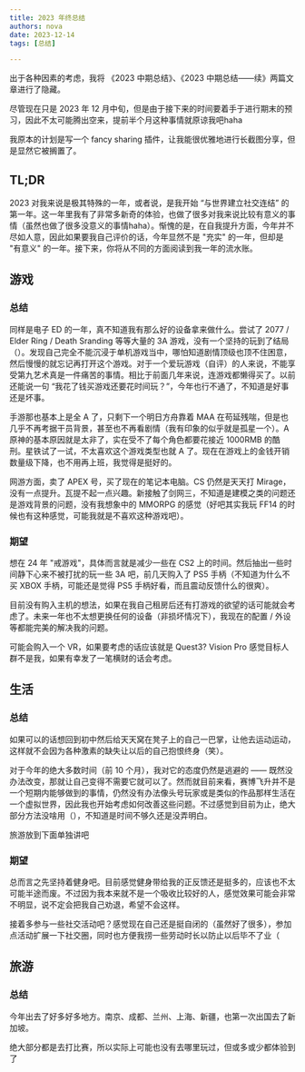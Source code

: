 ```yaml
---
title: 2023 年终总结
authors: nova
date: 2023-12-14
tags: [总结]

---
```


出于各种因素的考虑，我将 《2023 中期总结》、《2023 中期总结——续》两篇文章进行了隐藏。

尽管现在只是 2023 年 12 月中旬，但是由于接下来的时间要着手于进行期末的预习，因此不太可能腾出空来，提前半个月这种事情就原谅我吧haha

我原本的计划是写一个 fancy sharing 插件，让我能很优雅地进行长截图分享，但是显然它被搁置了。

<!--truncate-->

## TL;DR

2023 对我来说是极其特殊的一年，或者说，是我开始 “与世界建立社交连结” 的第一年。这一年里我有了非常多新奇的体验，也做了很多对我来说比较有意义的事情（虽然也做了很多没意义的事情haha）。惭愧的是，在自我提升方面，今年并不尽如人意，因此如果要我自己评价的话，今年显然不是 "充实" 的一年，但却是 "有意义" 的一年。接下来，你将从不同的方面阅读到我一年的流水账。



## 游戏

### 总结

同样是电子 ED 的一年，真不知道我有那么好的设备拿来做什么。尝试了 2077 / Elder Ring / Death Sranding 等等大量的 3A 游戏，没有一个坚持的玩到了结局（）。发现自己完全不能沉浸于单机游戏当中，哪怕知道剧情顶级也顶不住困意，然后慢慢的就忘记再打开这个游戏。对于一个爱玩游戏（自评）的人来说，不能享受第九艺术真是一件痛苦的事情。相比于前面几年来说，连游戏都懒得买了。以前还能说一句 “我花了钱买游戏还要花时间玩？”，今年也行不通了，不知道是好事还是坏事。

手游那也基本上是全 A 了，只剩下一个明日方舟靠着 MAA 在苟延残喘，但是也几乎不再考据干员背景，甚至也不再看剧情（我有印象的似乎就是孤星一个）。A 原神的基本原因就是太非了，实在受不了每个角色都要花接近 1000RMB 的酷刑。星铁试了一试，不太喜欢这个游戏类型也就 A 了。现在在游戏上的金钱开销数量级下降，也不用再上班，我觉得是挺好的。

网游方面，卖了 APEX 号，买了现在的笔记本电脑。CS 仍然是天天打 Mirage，没有一点提升。瓦提不起一点兴趣。新接触了剑网三，不知道是建模之类的问题还是游戏背景的问题，没有我想象中的 MMORPG 的感觉（好吧其实我玩 FF14 的时候也有这种感觉，可能我就是不喜欢这种游戏吧）。



### 期望

想在 24 年 "戒游戏"，具体而言就是减少一些在 CS2 上的时间。然后抽出一些时间静下心来不被打扰的玩一些 3A 吧，前几天购入了 PS5 手柄（不知道为什么不买 XBOX 手柄，可能还是觉得 PS5 手柄好看，而且震动反馈什么的很爽）。

目前没有购入主机的想法，如果在我自己租房后还有打游戏的欲望的话可能就会考虑了。未来一年也不太想更换任何的设备（非损坏情况下），我现在的配置 / 外设等都能完美的解决我的问题。

可能会购入一个 VR，如果要考虑的话应该就是 Quest3? Vision Pro 感觉目标人群不是我，如果有幸发了一笔横财的话会考虑。



## 生活

### 总结

如果可以的话想回到初中然后给天天窝在凳子上的自己一巴掌，让他去运动运动，这样就不会因为各种激素的缺失让以后的自己抱恨终身（笑）。

对于今年的绝大多数时间（前 10 个月），我对它的态度仍然是逃避的 —— 既然没办法改变，那就让自己变得不需要它就可以了。然而就目前来看，赛博飞升并不是一个短期内能够做到的事情，仍然没有办法像头号玩家或是类似的作品那样生活在一个虚拟世界，因此我也开始考虑如何改善这些问题。不过感觉到目前为止，绝大部分方法没啥用（），不知道是时间不够久还是没弄明白。

旅游放到下面单独讲吧

### 期望

总而言之先坚持着健身吧。目前感觉健身带给我的正反馈还是挺多的，应该也不太可能半途而废。不过因为我本来就不是一个吸收比较好的人，感觉效果可能会非常不明显，说不定会把我自己劝退，希望不会这样。

接着多参与一些社交活动吧？感觉现在自己还是挺自闭的（虽然好了很多），参加点活动扩展一下社交圈，同时也方便我捞一些劳动时长以防止以后毕不了业（



## 旅游

### 总结

今年出去了好多好多地方。南京、成都、兰州、上海、新疆，也第一次出国去了新加坡。

绝大部分都是去打比赛，所以实际上可能也没有去哪里玩过，但或多或少都体验到了
